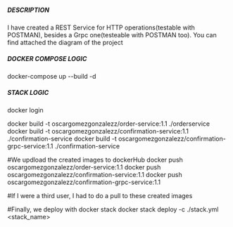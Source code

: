 ##### DESCRIPTION #####
I have created a REST Service for HTTP operations(testable with POSTMAN), besides a Grpc one(testeable with POSTMAN too). You can find attached the diagram of the project

##### DOCKER COMPOSE LOGIC #####

docker-compose up --build -d

##### STACK LOGIC #####

docker login

docker build -t oscargomezgonzalezz/order-service:1.1 ./orderservice
docker build -t oscargomezgonzalezz/confirmation-service:1.1 ./confirmation-service
docker build -t oscargomezgonzalezz/confirmation-grpc-service:1.1 ./confirmation-service

#We updload the created images to dockerHub
docker push oscargomezgonzalezz/order-service:1.1
docker push oscargomezgonzalezz/confirmation-service:1.1
docker push oscargomezgonzalezz/confirmation-grpc-service:1.1

#If I were a third user, I had to do a pull to these created images

#Finally, we deploy with docker stack
docker stack deploy -c ./stack.yml <stack_name>


